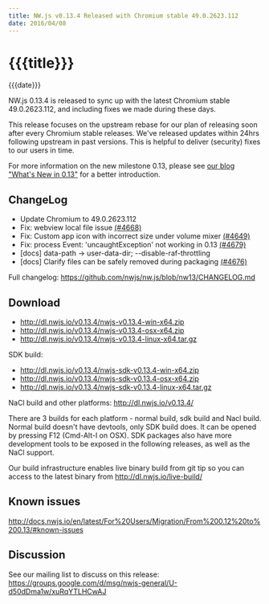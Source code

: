 ```yaml
---
title: NW.js v0.13.4 Released with Chromium stable 49.0.2623.112
date: 2016/04/08
---
```

# {{{title}}}
{{{date}}}

NW.js 0.13.4 is released to sync up with the latest Chromium stable 49.0.2623.112, and including fixes we made during these days.

This release focuses on the upstream rebase for our plan of releasing soon after every Chromium stable releases. We've released updates within 24hrs following upstream in past versions. This is helpful to deliver (security) fixes to our users in time.

For more information on the new milestone 0.13, please see [our blog "What's New in 0.13"](/blog/whats-new-in-0.13) for a better introduction.

## ChangeLog

- Update Chromium to 49.0.2623.112
- Fix: webview local file issue [(#4668)](https://github.com/nwjs/nw.js/issues/4668)
- Fix: Custom app icon with incorrect size under volume mixer [(#4649)](https://github.com/nwjs/nw.js/issues/4649)
- Fix: process Event: 'uncaughtException' not working in 0.13 [(#4679)](https://github.com/nwjs/nw.js/issues/4679)
- [docs] data-path -> user-data-dir; --disable-raf-throttling
- [docs] Clarify files can be safely removed during packaging [(#4676)](https://github.com/nwjs/nw.js/issues/4676)

Full changelog: https://github.com/nwjs/nw.js/blob/nw13/CHANGELOG.md

## Download 

* http://dl.nwjs.io/v0.13.4/nwjs-v0.13.4-win-x64.zip 
* http://dl.nwjs.io/v0.13.4/nwjs-v0.13.4-osx-x64.zip 
* http://dl.nwjs.io/v0.13.4/nwjs-v0.13.4-linux-x64.tar.gz 

SDK build: 
* http://dl.nwjs.io/v0.13.4/nwjs-sdk-v0.13.4-win-x64.zip 
* http://dl.nwjs.io/v0.13.4/nwjs-sdk-v0.13.4-osx-x64.zip 
* http://dl.nwjs.io/v0.13.4/nwjs-sdk-v0.13.4-linux-x64.tar.gz 

NaCl build and other platforms: http://dl.nwjs.io/v0.13.4/ 

There are 3 builds for each platform - normal build, sdk build and Nacl build. Normal build doesn't have devtools, only SDK build does. lt can be opened by pressing F12 (Cmd-Alt-I on OSX). SDK packages also have more development tools to be exposed in the following releases, as well as the NaCl support. 

Our build infrastructure enables live binary build from git tip so you can access to the latest binary from http://dl.nwjs.io/live-build/ 

## Known issues 
 
http://docs.nwjs.io/en/latest/For%20Users/Migration/From%200.12%20to%200.13/#known-issues

## Discussion

See our mailing list to discuss on this release: https://groups.google.com/d/msg/nwjs-general/U-d50dDma1w/xuRqYTLHCwAJ
